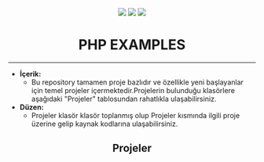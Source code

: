 <div align= "center">
<img  src="https://skillicons.dev/icons?i=php" />     <img  src="https://skillicons.dev/icons?i=html" />    <img  src="https://skillicons.dev/icons?i=css" /> 
<h1>PHP EXAMPLES</h1>
</div>

<hr/>

- <b> İçerik: </b>
  - Bu repository tamamen proje bazlıdır ve özellikle yeni başlayanlar için temel projeler içermektedir.Projelerin bulunduğu klasörlere aşağıdaki "Projeler" tablosundan  rahatlıkla ulaşabilirsiniz.
- <b> Düzen: </b>
  - Projeler klasör klasör toplanmış olup Projeler kısmında ilgili proje üzerine gelip kaynak kodlarına ulaşabilirsiniz.

<h2 align="center"> Projeler </h2>
